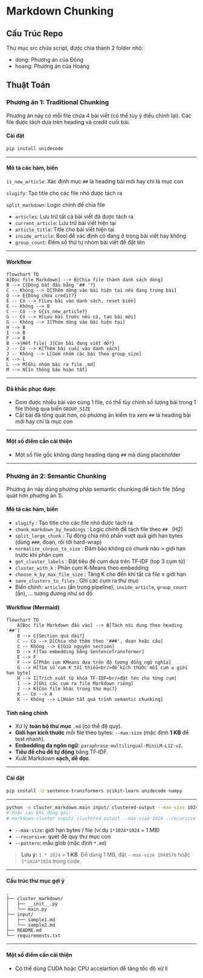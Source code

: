 # Markdown Chunking

## Cấu Trúc Repo

Thư mục src chứa script, được chia thành 2 folder nhỏ:

- dong: Phương án của Đông
- hoang: Phương án của Hoàng

## Thuật Toán

### Phương án 1: Traditional Chunking

Phương án này có mỗi file chứa 4 bài viết (có thể tùy ý điều chỉnh lại). Các file được tách dựa trên heading và credit cuối bài.

#### Cài đặt

```bash
pip install unidecode
```

---

#### Mô tả các hàm, biến

```is_new_article```: Xác định mục ```##``` là heading bài mới hay chỉ là mục con

```slugify```: Tạo title cho các file nhỏ được tách ra

```split_markdown```: Logic chính để chia file

- ```articles```: Lưu trữ tất cả bài viết đã được tách ra
- ```current_article```: Lưu trữ bài viết hiện tại
- ```article_title```: Title cho bài viết hiện tại
- ```inside_article```: Bool để xác định có đang ở trong bài viết hay không
- ```group_count```: Đếm số thứ tự nhóm bài viết để đặt tên

---

#### Workflow

```mermaid
flowchart TD
A[Đọc file Markdown] --> B[Chia file thành danh sách dòng]
B --> C{Dòng bắt đầu bằng '## '?}
C -- Không --> D[Thêm dòng vào bài hiện tại nếu đang trong bài]
D --> E{Dòng chứa credit?}
E -- Có --> F[Lưu bài vào danh sách, reset biến]
E -- Không --> B
C -- Có --> G{is_new_article?}
G -- Có --> H[Lưu bài trước nếu có, tạo bài mới]
G -- Không --> I[Thêm dòng vào bài hiện tại]
H --> B
I --> B
F --> B
B -->|Hết file| J{Còn bài đang viết dở?}
J -- Có --> K[Thêm bài cuối vào danh sách]
J -- Không --> L[Gom nhóm các bài theo group_size]
K --> L
L --> M[Ghi nhóm bài ra file .md]
M --> N[In thông báo hoàn tất]
```

---

#### Đã khắc phục được

- Gom được nhiều bài vào cùng 1 file, có thể tùy chỉnh số lượng bài trong 1 file thông qua biến ```GROUP_SIZE```
- Cắt bài đã tổng quát hơn, có phương án kiểm tra xem ```##``` là heading bài mới hay chỉ là mục con

---

#### Một số điểm cần cải thiện

- Một số file gốc không dùng heading dạng ```##``` mà dùng placeholder

---

### Phương án 2: Semantic Chunking

Phương án này dùng phương pháp semantic chunking để tách file (tổng quát hơn phương án 1).

#### Mô tả các hàm, biến

- `slugify` : Tạo title cho các file nhỏ được tách ra
- `chunk_markdown_by_headings` : Logic chính để tách file theo `## ` (H2)
- `split_large_chunk` : Tự động chia nhỏ phần vượt quá giới hạn bytes (dùng `###`, đoạn, rồi tới hard-wrap)
- `normalize_corpus_to_size` : Đảm bảo không có chunk nào > giới hạn trước khi phân cụm
- `get_cluster_labels` : Đặt tiêu đề cụm dựa trên TF‑IDF (top 3 cụm từ)
- `cluster_with_k` : Phân cụm K‑Means theo embedding
- `choose_k_by_max_file_size` : Tăng K cho đến khi tất cả file ≤ giới hạn
- `save_clusters_to_files` : Ghi các cụm ra thư mục
- Biến chính: `articles` (ẩn trong pipeline), `inside_article`, `group_count` (ẩn), ... tương đương như sơ đồ

#### Workflow (Mermaid)

```mermaid
flowchart TD
    A[Đọc file Markdown đầu vào] --> B[Tách nội dung theo heading '##']
    B --> C{Section quá dài?}
    C -- Có --> D[Chia nhỏ thêm theo '###', đoạn hoặc câu]
    C -- Không --> E[Giữ nguyên section]
    D --> F[Tạo embedding bằng SentenceTransformer]
    E --> F
    F --> G[Phân cụm KMeans dựa trên độ tương đồng ngữ nghĩa]
    G --> H[Tìm số cụm K tối thiểu<br/>để kích thước mỗi cụm ≤ giới hạn byte]
    H --> I[Trích xuất từ khóa TF-IDF<br/>đặt tên cho từng cụm]
    I --> J[Ghi các cụm ra file Markdown riêng]
    J --> K{Còn file khác trong thư mục?}
    K -- Có --> A
    K -- Không --> L[Hoàn tất quá trình semantic chunking]
```

#### Tính năng chính

- Xử lý **toàn bộ thư mục** `.md` (có thể đệ quy).
- **Giới hạn kích thước** mỗi file theo bytes: `--max-size` (mặc định **1 KB** để test nhanh).
- **Embedding đa ngôn ngữ**: `paraphrase-multilingual-MiniLM-L12-v2`.
- **Tiêu đề chủ đề tự động** bằng TF‑IDF.
- Xuất Markdown **sạch, dễ đọc**.

---

#### Cài đặt

```bash
pip install -U sentence-transformers scikit-learn unidecode numpy
```

---

```bash
python -m cluster_markdown.main input/ clustered-output --max-size 1024 --recursive
# hoặc sau khi đóng gói:
# markdown-cluster input/ clustered-output --max-size 1024 --recursive
```

- `--max-size`: giới hạn bytes / file (ví dụ `1*1024*1024` = 1 MB)
- `--recursive`: quét đệ quy thư mục con
- `--pattern`: mẫu glob (mặc định `*.md`)

> **Lưu ý:** `1 * 1024` = **1 KB**. Để dùng 1 MB, đặt `--max-size 1048576` hoặc `1*1024*1024` trong code.

---

#### Cấu trúc thư mục gợi ý

```
.
├── cluster_markdown/
│   ├── __init__.py
│   └── main.py
├── input/
│   ├── sample1.md
│   └── sample2.md
├── README.md
└── requirements.txt
```
---

#### Một số điểm cần cải thiện

- Có thể dùng CUDA hoặc CPU accelartion để tăng tốc độ xử lí